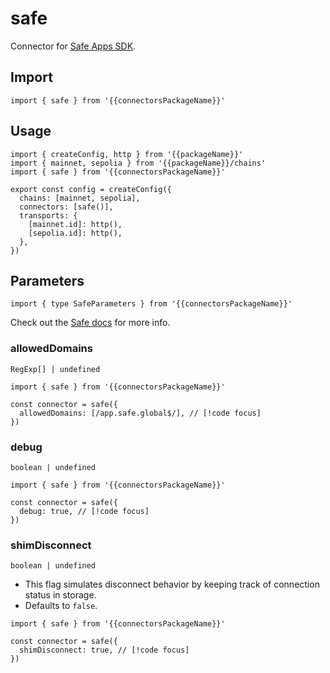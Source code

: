 <!-- <script setup>
const packageName = 'wagmi'
const connectorsPackageName = 'wagmi/connectors'
</script> -->

# safe

Connector for [Safe Apps SDK](https://github.com/safe-global/safe-apps-sdk).

## Import

```ts-vue
import { safe } from '{{connectorsPackageName}}'
```

## Usage

```ts-vue{3,7}
import { createConfig, http } from '{{packageName}}'
import { mainnet, sepolia } from '{{packageName}}/chains'
import { safe } from '{{connectorsPackageName}}'

export const config = createConfig({
  chains: [mainnet, sepolia],
  connectors: [safe()],
  transports: {
    [mainnet.id]: http(),
    [sepolia.id]: http(),
  },
})
```

## Parameters

```ts-vue
import { type SafeParameters } from '{{connectorsPackageName}}'
```

Check out the [Safe docs](https://github.com/safe-global/safe-apps-sdk/tree/main/packages/safe-apps-sdk) for more info.
### allowedDomains

`RegExp[] | undefined`

```ts-vue
import { safe } from '{{connectorsPackageName}}'

const connector = safe({
  allowedDomains: [/app.safe.global$/], // [!code focus]
})
```

### debug

`boolean | undefined`

```ts-vue
import { safe } from '{{connectorsPackageName}}'

const connector = safe({
  debug: true, // [!code focus]
})
```

### shimDisconnect

`boolean | undefined`

- This flag simulates disconnect behavior by keeping track of connection status in storage.
- Defaults to `false`.

```ts-vue
import { safe } from '{{connectorsPackageName}}'

const connector = safe({
  shimDisconnect: true, // [!code focus]
})
```